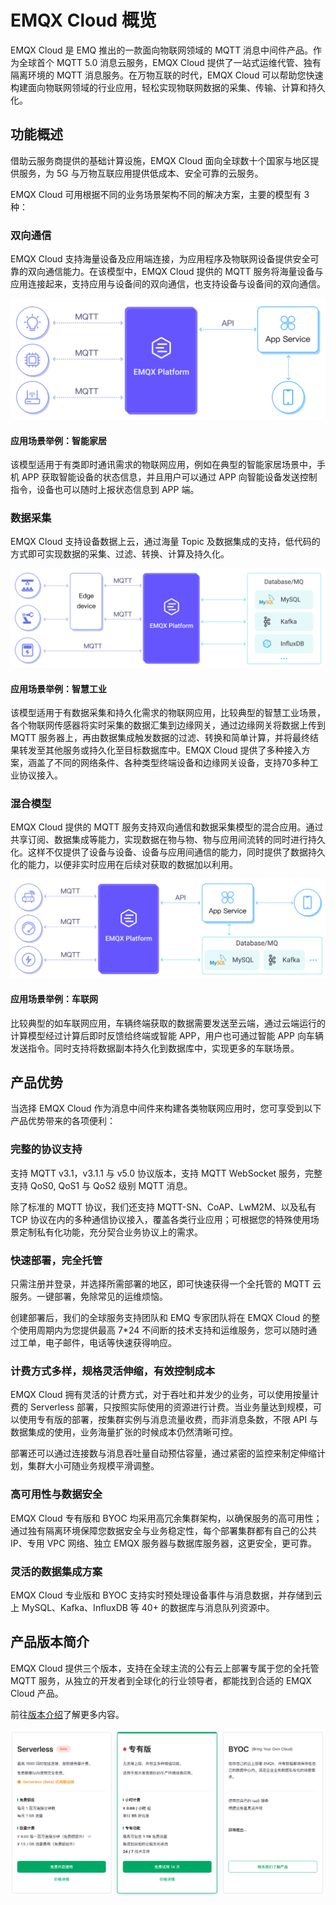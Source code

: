 # EMQX Cloud 概览

EMQX Cloud 是 EMQ 推出的一款面向物联网领域的 MQTT 消息中间件产品。作为全球首个 MQTT 5.0 消息云服务，EMQX Cloud 提供了一站式运维代管、独有隔离环境的 MQTT 消息服务。在万物互联的时代，EMQX Cloud 可以帮助您快速构建面向物联网领域的行业应用，轻松实现物联网数据的采集、传输、计算和持久化。


<!-- ![emqx_cloud](./_assets/product_description_zh.png) -->

## 功能概述

借助云服务商提供的基础计算设施，EMQX Cloud 面向全球数十个国家与地区提供服务，为 5G 与万物互联应用提供低成本、安全可靠的云服务。

EMQX Cloud 可用根据不同的业务场景架构不同的解决方案，主要的模型有 3 种：

### 双向通信
EMQX Cloud 支持海量设备及应用端连接，为应用程序及物联网设备提供安全可靠的双向通信能力。在该模型中，EMQX Cloud 提供的 MQTT 服务将海量设备与应用连接起来，支持应用与设备间的双向通信，也支持设备与设备间的双向通信。

![emqx_cloud_model_1](./_assets/model_1.png)

#### 应用场景举例：智能家居
该模型适用于有类即时通讯需求的物联网应用，例如在典型的智能家居场景中，手机 APP 获取智能设备的状态信息，并且用户可以通过 APP 向智能设备发送控制指令，设备也可以随时上报状态信息到 APP 端。



### 数据采集

EMQX Cloud 支持设备数据上云，通过海量 Topic 及数据集成的支持，低代码的方式即可实现数据的采集、过滤、转换、计算及持久化。

![emqx_cloud_model_2](./_assets/model_2.png)

#### 应用场景举例：智慧工业
该模型适用于有数据采集和持久化需求的物联网应用，比较典型的智慧工业场景，各个物联网传感器将实时采集的数据汇集到边缘网关，通过边缘网关将数据上传到 MQTT 服务器上，再由数据集成触发数据的过滤、转换和简单计算，并将最终结果转发至其他服务或持久化至目标数据库中。EMQX Cloud 提供了多种接入方案，涵盖了不同的网络条件、各种类型终端设备和边缘网关设备，支持70多种工业协议接入。


### 混合模型

EMQX Cloud 提供的 MQTT 服务支持双向通信和数据采集模型的混合应用。通过共享订阅、数据集成等能力，实现数据在物与物、物与应用间流转的同时进行持久化。这样不仅提供了设备与设备、设备与应用间通信的能力，同时提供了数据持久化的能力，以便非实时应用在后续对获取的数据加以利用。

![emqx_cloud_model_3](./_assets/model_3.png)

#### 应用场景举例：车联网
比较典型的如车联网应用，车辆终端获取的数据需要发送至云端，通过云端运行的计算模型经过计算后即时反馈给终端或智能 APP，用户也可通过智能 APP 向车辆发送指令。同时支持将数据副本持久化到数据库中，实现更多的车联场景。



## 产品优势

当选择 EMQX Cloud 作为消息中间件来构建各类物联网应用时，您可享受到以下产品优势带来的各项便利：

### 完整的协议支持
支持 MQTT v3.1，v3.1.1 与 v5.0 协议版本，支持 MQTT WebSocket 服务，完整支持 QoS0, QoS1 与 QoS2 级别 MQTT 消息。

除了标准的 MQTT 协议，我们还支持 MQTT-SN、CoAP、LwM2M、以及私有 TCP 协议在内的多种通信协议接入，覆盖各类行业应用；可根据您的特殊使用场景定制私有化功能，充分契合业务协议上的需求。


### 快速部署，完全托管
只需注册并登录，并选择所需部署的地区，即可快速获得一个全托管的 MQTT 云服务。一键部署，免除常见的运维烦恼。

创建部署后，我们的全球服务支持团队和 EMQ 专家团队将在 EMQX Cloud 的整个使用周期内为您提供最高 7*24 不间断的技术支持和运维服务，您可以随时通过工单，电子邮件，电话等快速获得响应。


### 计费方式多样，规格灵活伸缩，有效控制成本
EMQX Cloud 拥有灵活的计费方式，对于吞吐和并发少的业务，可以使用按量计费的 Serverless 部署，只按照实际使用的资源进行计费。当业务量达到规模，可以使用专有版的部署，按集群实例与消息流量收费，而非消息条数，不限 API 与数据集成的使用，业务海量扩张的时候成本仍然清晰可控。

部署还可以通过连接数与消息吞吐量自动预估容量，通过紧密的监控来制定伸缩计划，集群大小可随业务规模平滑调整。


### 高可用性与数据安全
EMQX Cloud 专有版和 BYOC 均采用高冗余集群架构，以确保服务的高可用性；通过独有隔离环境保障您数据安全与业务稳定性，每个部署集群都有自己的公共 IP、专用 VPC 网络、独立 EMQX 服务器与数据库服务器，这更安全，更可靠。


### 灵活的数据集成方案
EMQX Cloud 专业版和 BYOC 支持实时预处理设备事件与消息数据，并存储到云上 MySQL、Kafka、InfluxDB 等 40+ 的数据库与消息队列资源中。


## 产品版本简介

EMQX Cloud 提供三个版本，支持在全球主流的公有云上部署专属于您的全托管 MQTT 服务，从独立的开发者到全球化的行业领导者，都能找到合适的 EMQX Cloud 产品。

前往[版本介绍](./price/plans.md)了解更多内容。

![emqx_cloud_product](./_assets/product_edition.png)
